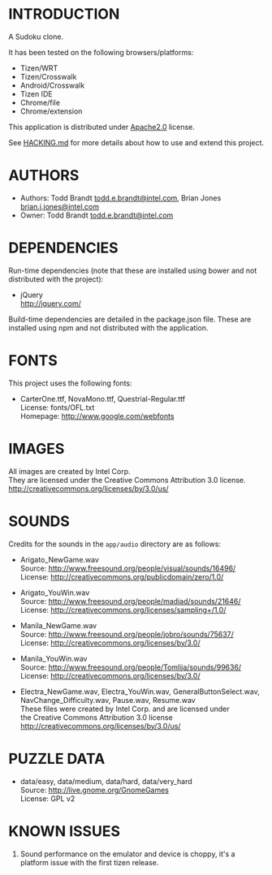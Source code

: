 # INTRODUCTION
A Sudoku clone.

It has been tested on the following browsers/platforms:
* Tizen/WRT
* Tizen/Crosswalk
* Android/Crosswalk
* Tizen IDE
* Chrome/file
* Chrome/extension

This application is distributed under [Apache2.0](http://www.apache.org/licenses/LICENSE-2.0.html) license.

See [HACKING.md](https://github.com/01org/webapps-annex/blob/maxw-readme/HACKING.md) for more details about how to use and extend this project.

# AUTHORS
* Authors: Todd Brandt <todd.e.brandt@intel.com>, Brian Jones <brian.j.jones@intel.com>
* Owner: Todd Brandt <todd.e.brandt@intel.com>

# DEPENDENCIES
Run-time dependencies (note that these are installed using bower and not distributed with the project):

* jQuery<br/>
http://jquery.com/

Build-time dependencies are detailed in the package.json file.
These are installed using npm and not distributed with the application.

# FONTS
This project uses the following fonts:

* CarterOne.ttf, NovaMono.ttf, Questrial-Regular.ttf<br/>
License: fonts/OFL.txt<br/>
Homepage: http://www.google.com/webfonts

# IMAGES
All images are created by Intel Corp.<br/>
They are licensed under the Creative Commons Attribution 3.0 license.<br/>
http://creativecommons.org/licenses/by/3.0/us/

# SOUNDS
Credits for the sounds in the `app/audio` directory are as follows:

* Arigato_NewGame.wav<br/>
Source: http://www.freesound.org/people/visual/sounds/16496/<br/>
License: http://creativecommons.org/publicdomain/zero/1.0/

* Arigato_YouWin.wav<br/>
Source: http://www.freesound.org/people/madjad/sounds/21646/<br/>
License: http://creativecommons.org/licenses/sampling+/1.0/

* Manila_NewGame.wav<br/>
Source: http://www.freesound.org/people/jobro/sounds/75637/<br/>
License: http://creativecommons.org/licenses/by/3.0/

* Manila_YouWin.wav<br/>
Source: http://www.freesound.org/people/Tomlija/sounds/99636/<br/>
License: http://creativecommons.org/licenses/by/3.0/

* Electra_NewGame.wav, Electra_YouWin.wav, GeneralButtonSelect.wav, NavChange_Difficulty.wav, Pause.wav, Resume.wav<br/>
These files were created by Intel Corp. and are licensed under<br/>
the Creative Commons Attribution 3.0 license http://creativecommons.org/licenses/by/3.0/us/

# PUZZLE DATA
* data/easy, data/medium, data/hard, data/very_hard<br/>
Source: http://live.gnome.org/GnomeGames<br/>
License: GPL v2

# KNOWN ISSUES
1) Sound performance on the emulator and device is choppy, it's a platform issue with the first tizen release.
